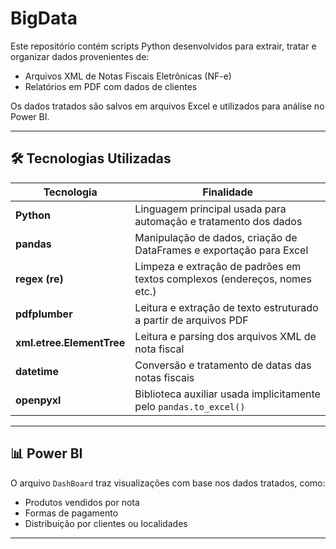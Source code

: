 # BigData

Este repositório contém scripts Python desenvolvidos para extrair, tratar e organizar dados provenientes de:
- Arquivos XML de Notas Fiscais Eletrônicas (NF-e)
- Relatórios em PDF com dados de clientes

Os dados tratados são salvos em arquivos Excel e utilizados para análise no Power BI.

---

## 🛠 Tecnologias Utilizadas

| Tecnologia | Finalidade |
|------------|------------|
| **Python** | Linguagem principal usada para automação e tratamento dos dados |
| **pandas** | Manipulação de dados, criação de DataFrames e exportação para Excel |
| **regex (re)** | Limpeza e extração de padrões em textos complexos (endereços, nomes etc.) |
| **pdfplumber** | Leitura e extração de texto estruturado a partir de arquivos PDF |
| **xml.etree.ElementTree** | Leitura e parsing dos arquivos XML de nota fiscal |
| **datetime** | Conversão e tratamento de datas das notas fiscais |
| **openpyxl** | Biblioteca auxiliar usada implicitamente pelo `pandas.to_excel()` |

---

## 📊 Power BI

O arquivo `DashBoard` traz visualizações com base nos dados tratados, como:
- Produtos vendidos por nota
- Formas de pagamento
- Distribuição por clientes ou localidades


---

